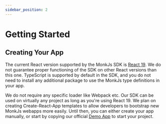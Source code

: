 ```yaml
---
sidebar_position: 2
---
```


# Getting Started
## Creating Your App
The current React version supported by the MonkJs SDK is [React 19](https://react.dev/versions#react-19). We do not
guarantee proper functioning of the SDK on other React versions than this one. TypeScript is supported by default in the
SDK, and you do not need to install any additional package to use the MonkJs type definitions in your app.

We do not require any specific loader like Webpack etc. Our SDK can be used on virtually any project as long as you're
using React 19. We plan on creating Create-React-App templates to allow developers to bootstrap new MonkJs webapps more
easily. Until then, you can either create your app manually, or start by copying our official
[Demo App](https://github.com/monkvision/monkjs/tree/main/apps/demo-app) to start your project.

